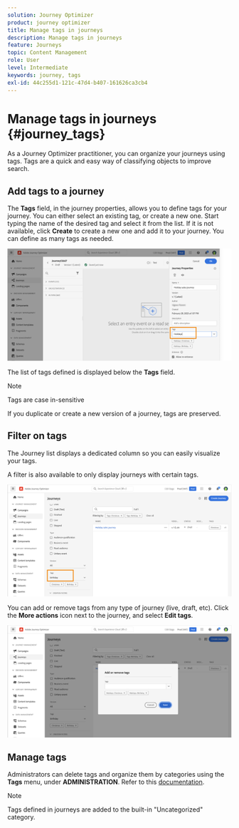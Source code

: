```yaml
---
solution: Journey Optimizer
product: journey optimizer
title: Manage tags in journeys
description: Manage tags in journeys
feature: Journeys
topic: Content Management
role: User
level: Intermediate
keywords: journey, tags
exl-id: 44c255d1-121c-47d4-b407-161626ca3cb4
---
```

# Manage tags in journeys {#journey_tags}

As a Journey Optimizer practitioner, you can organize your journeys using tags. Tags are a quick and easy way of classifying objects to improve search.

## Add tags to a journey

The **Tags** field, in the journey properties, allows you to define tags for your journey. You can either select an existing tag, or create a new one. Start typing the name of the desired tag and select it from the list. If it is not available, click **Create** to create a new one and add it to your journey. You can define as many tags as needed.

![](assets/tags1.png)

The list of tags defined is displayed below the **Tags** field. 

>[!NOTE]
>
> Tags are case in-sensitive
> 
> If you duplicate or create a new version of a journey, tags are preserved.

## Filter on tags

The Journey list displays a dedicated column so you can easily visualize your tags. 

A filter is also available to only display journeys with certain tags.

![](assets/tags2.png)

You can add or remove tags from any type of journey (live, draft, etc). Click the **More actions** icon next to the journey, and select **Edit tags**. 

![](assets/tags3.png)

## Manage tags

Administrators can delete tags and organize them by categories using the **Tags** menu, under **ADMINISTRATION**. Refer to this [documentation](https://experienceleague.adobe.com/docs/experience-platform/administrative-tags/overview.html). 

>[!NOTE]
>
> Tags defined in journeys are added to the built-in "Uncategorized" category.
